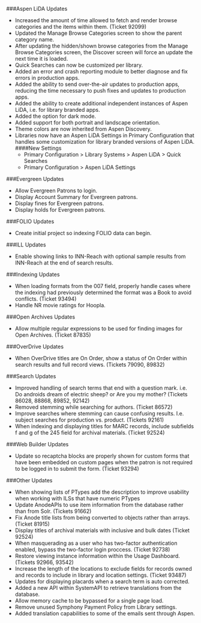 ###Aspen LiDA Updates
- Increased the amount of time allowed to fetch and render browse categories and the items within them. (Ticket 92099)
- Updated the Manage Browse Categories screen to show the parent category name.
- After updating the hidden/shown browse categories from the Manage Browse Categories screen, the Discover screen will force an update the next time it is loaded.
- Quick Searches can now be customized per library.
- Added an error and crash reporting module to better diagnose and fix errors in production apps.
- Added the ability to send over-the-air updates to production apps, reducing the time necessary to push fixes and updates to production apps.
- Added the ability to create additional independent instances of Aspen LiDA, i.e. for library branded apps.
- Added the option for dark mode.
- Added support for both portrait and landscape orientation.
- Theme colors are now inherited from Aspen Discovery.
- Libraries now have an Aspen LiDA Settings in Primary Configuration that handles some customization for library branded versions of Aspen LiDA.
####New Settings
  - Primary Configuration > Library Systems > Aspen LiDA > Quick Searches
  - Primary Configuration > Aspen LiDA Settings

###Evergreen Updates
- Allow Evergreen Patrons to login. 
- Display Account Summary for Evergreen patrons. 
- Display fines for Evergreen patrons. 
- Display holds for Evergreen patrons. 

###FOLIO Updates
- Create initial project so indexing FOLIO data can begin.

###ILL Updates
- Enable showing links to INN-Reach with optional sample results from INN-Reach at the end of search results. 

###Indexing Updates
- When loading formats from the 007 field, properly handle cases where the indexing had previously determined the format was a Book to avoid conflicts. (Ticket 93494) 
- Handle NR movie ratings for Hoopla.  

###Open Archives Updates
- Allow multiple regular expressions to be used for finding images for Open Archives. (Ticket 87835)

###OverDrive Updates
- When OverDrive titles are On Order, show a status of On Order within search results and full record views. (Tickets 79090, 89832)

###Search Updates
- Improved handling of search terms that end with a question mark. i.e. Do androids dream of electric sheep? or Are you my mother? (Tickets 86028, 88868, 89852, 92142)
- Removed stemming while searching for authors. (Ticket 86572)
- Improve searches where stemming can cause confusing results. I.e. subject searches for production vs. product. (Tickets 92161) 
- When indexing and displaying titles for MARC records, include subfields f and g of the 245 field for archival materials. (Ticket 92524) 

###Web Builder Updates
- Update so recaptcha blocks are properly shown for custom forms that have been embedded on custom pages when the patron is not required to be logged in to submit the form. (Ticket 93294)

###Other Updates
- When showing lists of PTypes add the description to improve usability when working with ILSs that have numeric PTypes
- Update AnodeAPIs to use item information from the database rather than from Solr. (Tickets 91662)
- Fix Anode title lists from being converted to objects rather than arrays. (Ticket 81915) 
- Display titles of archival materials with inclusive and bulk dates (Ticket 92524)
- When masquerading as a user who has two-factor authentication enabled, bypass the two-factor login proccess. (Ticket 92738)
- Restore viewing instance information within the Usage Dashboard. (Tickets 92966, 93542)
- Increase the length of the locations to exclude fields for records owned and records to include in library and location settings. (Ticket 93487)
- Updates for displaying placards when a search term is auto corrected. 
- Added a new API within SystemAPI to retrieve translations from the database.  
- Allow memory cache to be bypassed for a single page load.
- Remove unused Symphony Payment Policy from Library settings. 
- Added translation capabilities to some of the emails sent through Aspen.    
